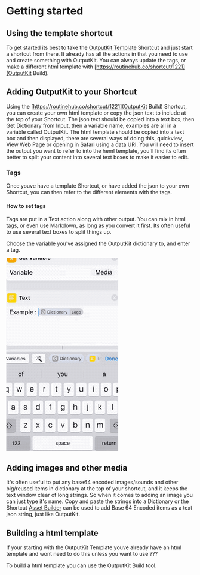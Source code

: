 # Getting started

## Using the template shortcut
To get started its best to take the [OutputKit Template](https://routinehub.co/shortcut/1220) Shortcut and just start a shortcut from there. It already has all the actions in that you need to use and create something with OutputKit. You can always update the tags, or make a different html template with [https://routinehub.co/shortcut/1221](OutputKit Build).


## Adding OutputKit to your Shortcut
Using the [https://routinehub.co/shortcut/1221](OutputKit Build) Shortcut, you can create your own html template or copy the json text to include at the top of your Shortcut. The json text should be copied into a text box, then Get Dictionary from Input, then a variable name, examples are all in a variable called OutputKit. 
The html template should be copied into a text box and then displayed, there are several ways of doing this, quickview, View Web Page or opening in Safari using a data URI. You will need to insert the output you want to refer to into the heml template, you'll find its often better to split your content into several text boxes to make it easier to edit.


### Tags
Once youve have a template Shortcut, or have added the json to your own Shortcut, you can then refer to the different elements with the tags.


#### How to set tags
Tags are put in a Text action along with other output. You can mix in html tags, or even use Markdown, as long as you convert it first. Its often useful to use several text boxes to split things up.

Choose the variable you've assigned the OutputKit dictionary to, and enter a tag.

![](https://github.com/nturpin0/OutputKit/raw/master/Images/OKDIctionary.gif) 


## Adding images and other media
It's often useful to put any base64 encoded images/sounds and other big/reused items in dictionary at the top of your shortcut, and it keeps the text window clear of long strings. So when it comes to adding an image you can just type it's name.
Copy and paste the strings into a Dictionary or the Shortcut [Asset Builder](https://routinehub.co/shortcut/1760) can be used to add Base 64 Encoded items as a text json string, just like OutputKit.


## Building a html template
If your starting with the OutputKit Template youve already have an html template and wont need to do this unless you want to use ???

To build a html template you can use the OutputKit Build tool.
